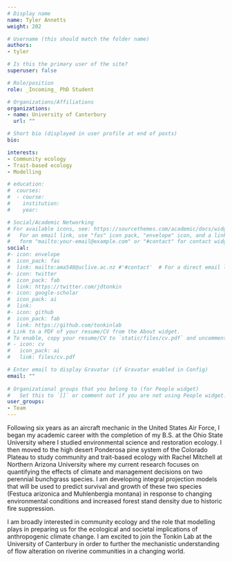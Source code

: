 ```yaml
---
# Display name
name: Tyler Annetts 
weight: 202

# Username (this should match the folder name)
authors:
- tyler

# Is this the primary user of the site?
superuser: false

# Role/position
role: _Incoming_ PhD Student

# Organizations/Affiliations
organizations:
- name: University of Canterbury
  url: ""

# Short bio (displayed in user profile at end of posts)
bio: 

interests:
- Community ecology
- Trait-based ecology
- Modelling

# education:
#  courses:
#  - course: 
#    institution: 
#    year: 

# Social/Academic Networking
# For available icons, see: https://sourcethemes.com/academic/docs/widgets/#icons
#   For an email link, use "fas" icon pack, "envelope" icon, and a link in the
#   form "mailto:your-email@example.com" or "#contact" for contact widget.
social:
#- icon: envelope
#  icon_pack: fas
#  link: mailto:ama548@uclive.ac.nz #'#contact'  # For a direct email link, use "mailto:test@example.org".
#- icon: twitter
#  icon_pack: fab
#  link: https://twitter.com/jdtonkin
#- icon: google-scholar
#  icon_pack: ai
#  link: 
#- icon: github
#  icon_pack: fab
#  link: https://github.com/tonkinlab
# Link to a PDF of your resume/CV from the About widget.
# To enable, copy your resume/CV to `static/files/cv.pdf` and uncomment the lines below.  
# - icon: cv
#   icon_pack: ai
#   link: files/cv.pdf

# Enter email to display Gravatar (if Gravatar enabled in Config)
email: ""
  
# Organizational groups that you belong to (for People widget)
#   Set this to `[]` or comment out if you are not using People widget.  
user_groups:
- Team
---
```


Following six years as an aircraft mechanic in the United States Air Force, I began my academic career with the completion of my B.S. at the Ohio State University where I studied environmental science and restoration ecology. I then moved to the high desert Ponderosa pine system of the Colorado Plateau to study community and trait-based ecology with Rachel Mitchell at Northern Arizona University where my current research focuses on quantifying the effects of climate and management decisions on two perennial bunchgrass species. I am developing integral projection models that will be used to predict survival and growth of these two species (Festuca arizonica and Muhlenbergia montana) in response to changing environmental conditions and increased forest stand density due to historic fire suppression. 

I am broadly interested in community ecology and the role that modelling plays in preparing us for the ecological and societal implications of anthropogenic climate change.  I am excited to join the Tonkin Lab at the University of Canterbury in order to further the mechanistic understanding of flow alteration on riverine communities in a changing world. 
